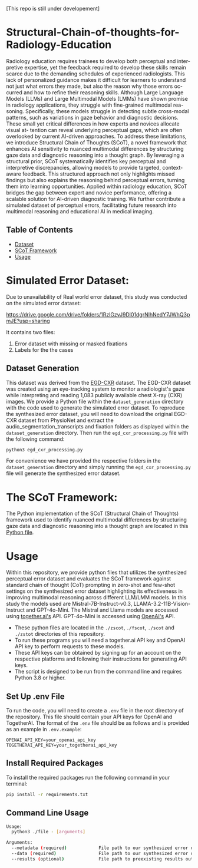 [This repo is still under developement]

# Structural-Chain-of-thoughts-for-Radiology-Education

Radiology education requires trainees to develop both perceptual and inter-
pretive expertise, yet the feedback required to develop these skills remain
scarce due to the demanding schedules of experienced radiologists. This
lack of personalized guidance makes it difficult for learners to understand
not just what errors they made, but also the reason why those errors oc-
curred and how to refine their reasoning skills. Although Large Language
Models (LLMs) and Large Multimodal Models (LMMs) have shown promise
in radiology applications, they struggle with fine-grained multimodal rea-
soning. Specifically, these models struggle in detecting subtle cross-modal
patterns, such as variations in gaze behavior and diagnostic decisions. These
small yet critical differences in how experts and novices allocate visual at-
tention can reveal underlying perceptual gaps, which are often overlooked
by current AI-driven approaches. To address these limitations, we introduce
Structural Chain of Thoughts (SCoT), a novel framework that enhances
AI sensitivity to nuanced multimodal differences by structuring gaze data
and diagnostic reasoning into a thought graph. By leveraging a structural
prior, SCoT systematically identifies key perceptual and interpretive discrepancies, allowing models to provide targeted, context-aware feedback. This
structured approach not only highlights missed findings but also explains
the reasoning behind perceptual errors, turning them into learning opportunities. Applied within radiology education, SCoT bridges the gap between
expert and novice performance, offering a scalable solution for AI-driven diagnostic training. We further contribute a simulated dataset of perceptual
errors, facilitating future research into multimodal reasoning and educational
AI in medical imaging.

## Table of Contents

- [Dataset](#dataset)
- [SCoT Framework](#framework)
- [Usage](#usage)

# Simulated Error Dataset: <a name="dataset"></a>

Due to unavailability of Real world error dataset, this study was conducted on the simulated error dataset:

https://drive.google.com/drive/folders/1RzlGzvJ9Dl01dgrNlhNedY7JWhQ3pmJE?usp=sharing

It contains two files:

1. Error dataset with missing or masked fixations
2. Labels for the the cases

## Dataset Generation

This dataset was derived from the [EGD-CXR](https://physionet.org/content/egd-cxr/1.0.0/) dataset. The EGD-CXR dataset was created using an eye-tracking system to monitor a radiologist's gaze while interpreting and reading 1,083 publicly available chest X-ray (CXR) images. We provide a Python file within the `dataset_generation` directory with the code used to generate the simulated error dataset. To reproduce the synthesized error dataset, you will need to download the original EGD-CXR dataset from PhysioNet and extract the audio_segmentation_transcripts and fixation folders as displayed within the `dataset_generation` directory. Then run the `egd_cxr_processing.py` file with the following command:

```bash
python3 egd_cxr_processing.py
```

For convenience we have provided the respective folders in the `dataset_generation` directory and simply running the `egd_cxr_processing.py` file will generate the synthesized error dataset.

# The SCoT Framework: <a name="framework"></a>

The Python implementation of the SCoT (Structural Chain of Thoughts) framework used to
identify nuanced multimodal differences by structuring gaze data and diagnostic reasoning
into a thought graph are located in this [Python file](https://github.com/a04101999/Structural-Chain-of-thoughts-for-Radiology-Education/blob/main/scot/scot_framework/scot_creation.py).

# Usage <a name="usage"></a>

Within this repository, we provide python files that utilizes the synthesized perceptual error dataset and evaluates the SCoT framework against standard chain of thought (CoT) prompting in zero-shot and few-shot settings on the synthesized error dataset highlighting its effectiveness in improving multimodal reasoning across different LLM/LMM models. In this study the models used are Mistral-7B-Instruct-v0.3, LLAMA-3.2-11B-Vision-Instruct and GPT-4o-Mini. The Mistral and Llama models are accessed using [together.ai's](https://www.together.ai/) API. GPT-4o-Mini is accessed using [OpenAI's](https://openai.com/api/) API.

- These python files are located in the `./zscot`, `./fscot`, `./scot` and `./zstot` directories of this repository.
- To run these programs you will need a together.ai API key and OpenAI API key to perform requests to these models.
- These API keys can be obtained by signing up for an account on the respective platforms and following their instructions for generating API keys.
- The script is designed to be run from the command line and requires Python 3.8 or higher.

## Set Up .env File

To run the code, you will need to create a `.env` file in the root directory of the repository. This file should contain your API keys for OpenAI and TogetherAI. The format of the `.env` file should be as follows and is provided as an example in `.env.example`:

```
OPENAI_API_KEY=your_openai_api_key
TOGETHERAI_API_KEY=your_togetherai_api_key
```

## Install Required Packages

To install the required packages run the following command in your terminal:

```bash
pip install -r requirements.txt
```

## Command Line Usage

```bash
Usage:
  python3 ./file - [arguments]

Arguments:
  --metadata (required)            File path to our synthesized error dataset metadata file containing class labels utilized and their descriptions
  --data (required)                File path to our synthesized error dataset file with gaze data and corresponding transcriptions on Chest X-Ray images
  --results (optional)             File path to preexisting results output file generated by the Python file
```
